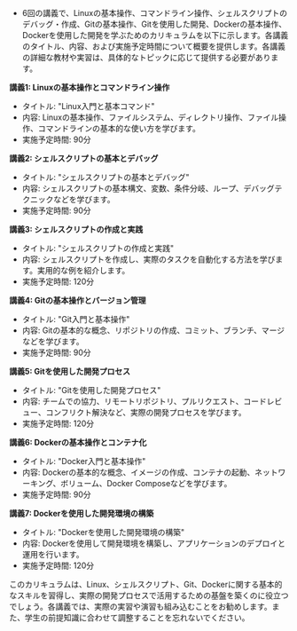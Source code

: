 - 6回の講義で、Linuxの基本操作、コマンドライン操作、シェルスクリプトのデバッグ・作成、Gitの基本操作、Gitを使用した開発、Dockerの基本操作、Dockerを使用した開発を学ぶためのカリキュラムを以下に示します。各講義のタイトル、内容、および実施予定時間について概要を提供します。各講義の詳細な教材や実習は、具体的なトピックに応じて提供する必要があります。

**講義1: Linuxの基本操作とコマンドライン操作** 
- タイトル: "Linux入門と基本コマンド"
- 内容: Linuxの基本操作、ファイルシステム、ディレクトリ操作、ファイル操作、コマンドラインの基本的な使い方を学びます。
- 実施予定時間: 90分

**講義2: シェルスクリプトの基本とデバッグ** 
- タイトル: "シェルスクリプトの基本とデバッグ"
- 内容: シェルスクリプトの基本構文、変数、条件分岐、ループ、デバッグテクニックなどを学びます。
- 実施予定時間: 90分

**講義3: シェルスクリプトの作成と実践** 
- タイトル: "シェルスクリプトの作成と実践"
- 内容: シェルスクリプトを作成し、実際のタスクを自動化する方法を学びます。実用的な例を紹介します。
- 実施予定時間: 120分

**講義4: Gitの基本操作とバージョン管理** 
- タイトル: "Git入門と基本操作"
- 内容: Gitの基本的な概念、リポジトリの作成、コミット、ブランチ、マージなどを学びます。
- 実施予定時間: 90分

**講義5: Gitを使用した開発プロセス** 
- タイトル: "Gitを使用した開発プロセス"
- 内容: チームでの協力、リモートリポジトリ、プルリクエスト、コードレビュー、コンフリクト解決など、実際の開発プロセスを学びます。
- 実施予定時間: 120分

**講義6: Dockerの基本操作とコンテナ化** 
- タイトル: "Docker入門と基本操作"
- 内容: Dockerの基本的な概念、イメージの作成、コンテナの起動、ネットワーキング、ボリューム、Docker Composeなどを学びます。
- 実施予定時間: 90分

**講義7: Dockerを使用した開発環境の構築** 
- タイトル: "Dockerを使用した開発環境の構築"
- 内容: Dockerを使用して開発環境を構築し、アプリケーションのデプロイと運用を行います。
- 実施予定時間: 120分

このカリキュラムは、Linux、シェルスクリプト、Git、Dockerに関する基本的なスキルを習得し、実際の開発プロセスで活用するための基盤を築くのに役立つでしょう。各講義では、実際の実習や演習も組み込むことをお勧めします。また、学生の前提知識に合わせて調整することを忘れないでください。
